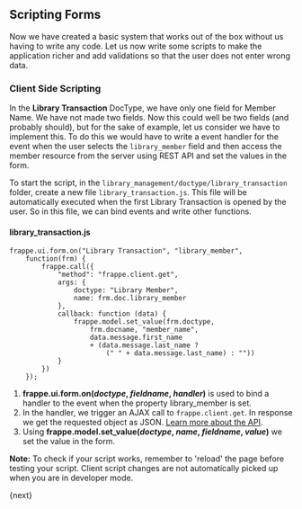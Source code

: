 ## Scripting Forms

Now we have created a basic system that works out of the box without us having to write any code. Let us now write some scripts to make the application richer and add validations so that the user does not enter wrong data.

### Client Side Scripting

In the **Library Transaction** DocType, we have only one field for Member Name. We have not made two fields. Now this could well be two fields (and probably should), but for the sake of example, let us consider we have to implement this. To do this we would have to write a event handler for the event when the user selects the `library_member` field and then access the member resource from the server using REST API and set the values in the form.

To start the script, in the `library_management/doctype/library_transaction` folder, create a new file `library_transaction.js`. This file will be automatically executed when the first Library Transaction is opened by the user. So in this file, we can bind events and write other functions.

#### library_transaction.js

	frappe.ui.form.on("Library Transaction", "library_member",
		function(frm) {
			frappe.call({
				"method": "frappe.client.get",
				args: {
					doctype: "Library Member",
					name: frm.doc.library_member
				},
				callback: function (data) {
					frappe.model.set_value(frm.doctype,
						frm.docname, "member_name",
						data.message.first_name
						+ (data.message.last_name ?
							(" " + data.message.last_name) : ""))
				}
			})
		});

1. **frappe.ui.form.on(*doctype*, *fieldname*, *handler*)** is used to bind a handler to the event when the property library_member is set.
1. In the handler, we trigger an AJAX call to `frappe.client.get`. In response we get the requested object as JSON. [Learn more about the API](/help/rest_api).
1. Using **frappe.model.set_value(*doctype*, *name*, *fieldname*, *value*)** we set the value in the form.

**Note:** To check if your script works, remember to 'reload' the page before testing your script. Client script changes are not automatically picked up when you are in developer mode.

{next}
